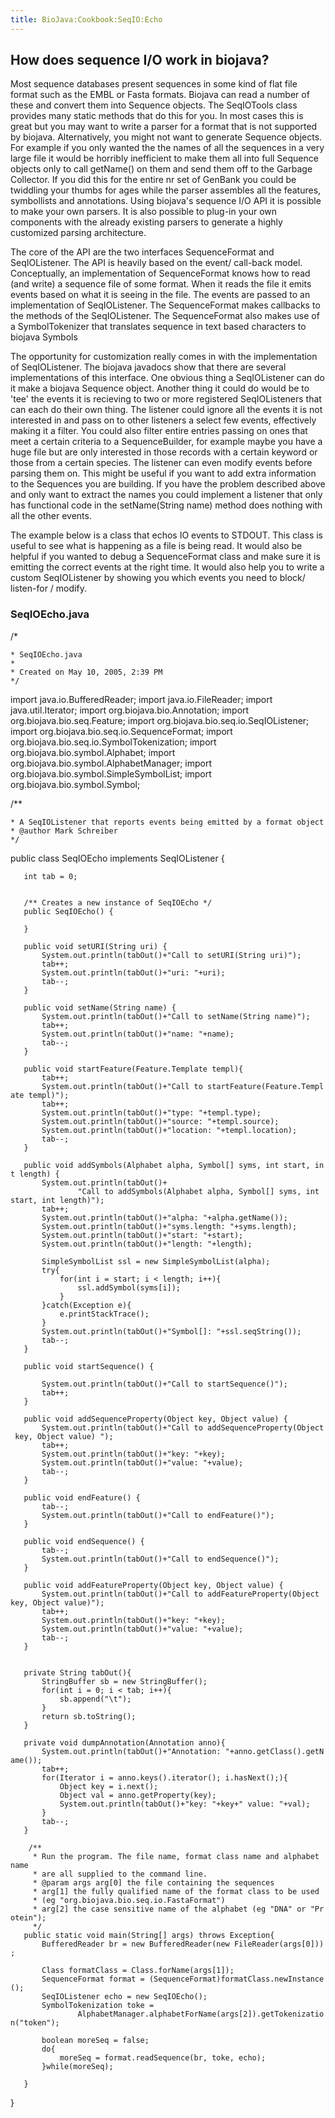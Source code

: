```yaml
---
title: BioJava:Cookbook:SeqIO:Echo
---
```


How does sequence I/O work in biojava?
--------------------------------------

Most sequence databases present sequences in some kind of flat file
format such as the EMBL or Fasta formats. Biojava can read a number of
these and convert them into Sequence objects. The SeqIOTools class
provides many static methods that do this for you. In most cases this is
great but you may want to write a parser for a format that is not
supported by biojava. Alternatively, you might not want to generate
Sequence objects. For example if you only wanted the the names of all
the sequences in a very large file it would be horribly inefficient to
make them all into full Sequence objects only to call getName() on them
and send them off to the Garbage Collector. If you did this for the
entire nr set of GenBank you could be twiddling your thumbs for ages
while the parser assembles all the features, symbollists and
annotations. Using biojava's sequence I/O API it is possible to make
your own parsers. It is also possible to plug-in your own components
with the already existing parsers to generate a highly customized
parsing architecture.

The core of the API are the two interfaces SequenceFormat and
SeqIOListener. The API is heavily based on the event/ call-back model.
Conceptually, an implementation of SequenceFormat knows how to read (and
write) a sequence file of some format. When it reads the file it emits
events based on what it is seeing in the file. The events are passed to
an implementation of SeqIOListener. The SequenceFormat makes callbacks
to the methods of the SeqIOListener. The SequenceFormat also makes use
of a SymbolTokenizer that translates sequence in text based characters
to biojava Symbols

The opportunity for customization really comes in with the
implementation of SeqIOListener. The biojava javadocs show that there
are several implementations of this interface. One obvious thing a
SeqIOListener can do it make a biojava Sequence object. Another thing it
could do would be to 'tee' the events it is recieving to two or more
registered SeqIOListeners that can each do their own thing. The listener
could ignore all the events it is not interested in and pass on to other
listeners a select few events, effectively making it a filter. You could
also filter entire entries passing on ones that meet a certain criteria
to a SequenceBuilder, for example maybe you have a huge file but are
only interested in those records with a certain keyword or those from a
certain species. The listener can even modify events before parsing them
on. This might be useful if you want to add extra information to the
Sequences you are building. If you have the problem described above and
only want to extract the names you could implement a listener that only
has functional code in the setName(String name) method does nothing with
all the other events.

The example below is a class that echos IO events to STDOUT. This class
is useful to see what is happening as a file is being read. It would
also be helpful if you wanted to debug a SequenceFormat class and make
sure it is emitting the correct events at the right time. It would also
help you to write a custom SeqIOListener by showing you which events you
need to block/ listen-for / modify.

### SeqIOEcho.java

<java> /\*

`* SeqIOEcho.java`  
`*`  
`* Created on May 10, 2005, 2:39 PM`  
`*/`

import java.io.BufferedReader; import java.io.FileReader; import
java.util.Iterator; import org.biojava.bio.Annotation; import
org.biojava.bio.seq.Feature; import
org.biojava.bio.seq.io.SeqIOListener; import
org.biojava.bio.seq.io.SequenceFormat; import
org.biojava.bio.seq.io.SymbolTokenization; import
org.biojava.bio.symbol.Alphabet; import
org.biojava.bio.symbol.AlphabetManager; import
org.biojava.bio.symbol.SimpleSymbolList; import
org.biojava.bio.symbol.Symbol;

/\*\*

`* A SeqIOListener that reports events being emitted by a format object`  
`* @author Mark Schreiber`  
`*/`

public class SeqIOEcho implements SeqIOListener {

`   int tab = 0;`  
`   `  
`   `  
`   /** Creates a new instance of SeqIOEcho */`  
`   public SeqIOEcho() {`  
`       `  
`   }`

`   public void setURI(String uri) {`  
`       System.out.println(tabOut()+"Call to setURI(String uri)");`  
`       tab++;`  
`       System.out.println(tabOut()+"uri: "+uri);`  
`       tab--;`  
`   }`

`   public void setName(String name) {`  
`       System.out.println(tabOut()+"Call to setName(String name)");`  
`       tab++;`  
`       System.out.println(tabOut()+"name: "+name);`  
`       tab--;`  
`   }`

`   public void startFeature(Feature.Template templ){`  
`       tab++;`  
`       System.out.println(tabOut()+"Call to startFeature(Feature.Template templ)");`  
`       tab++;`  
`       System.out.println(tabOut()+"type: "+templ.type);`  
`       System.out.println(tabOut()+"source: "+templ.source);`  
`       System.out.println(tabOut()+"location: "+templ.location);`  
`       tab--;`  
`   }`

`   public void addSymbols(Alphabet alpha, Symbol[] syms, int start, int length) {`  
`       System.out.println(tabOut()+`  
`               "Call to addSymbols(Alphabet alpha, Symbol[] syms, int start, int length)");`  
`       tab++;`  
`       System.out.println(tabOut()+"alpha: "+alpha.getName());`  
`       System.out.println(tabOut()+"syms.length: "+syms.length);`  
`       System.out.println(tabOut()+"start: "+start);`  
`       System.out.println(tabOut()+"length: "+length);`  
`       `  
`       SimpleSymbolList ssl = new SimpleSymbolList(alpha);`  
`       try{`  
`           for(int i = start; i < length; i++){`  
`               ssl.addSymbol(syms[i]);`  
`           }`  
`       }catch(Exception e){`  
`           e.printStackTrace();`  
`       }`  
`       System.out.println(tabOut()+"Symbol[]: "+ssl.seqString());`  
`       tab--;`  
`   }`

`   public void startSequence() {`  
`       `  
`       System.out.println(tabOut()+"Call to startSequence()");`  
`       tab++;`  
`   }`

`   public void addSequenceProperty(Object key, Object value) {`  
`       System.out.println(tabOut()+"Call to addSequenceProperty(Object key, Object value) ");`  
`       tab++;`  
`       System.out.println(tabOut()+"key: "+key);`  
`       System.out.println(tabOut()+"value: "+value);`  
`       tab--;`  
`   }`

`   public void endFeature() {`  
`       tab--;`  
`       System.out.println(tabOut()+"Call to endFeature()");`  
`   }`

`   public void endSequence() {`  
`       tab--;`  
`       System.out.println(tabOut()+"Call to endSequence()");`  
`   }`

`   public void addFeatureProperty(Object key, Object value) {`  
`       System.out.println(tabOut()+"Call to addFeatureProperty(Object key, Object value)");`  
`       tab++;`  
`       System.out.println(tabOut()+"key: "+key);`  
`       System.out.println(tabOut()+"value: "+value);`  
`       tab--;`  
`   }`  
`   `  
`   `  
`   private String tabOut(){`  
`       StringBuffer sb = new StringBuffer();`  
`       for(int i = 0; i < tab; i++){`  
`           sb.append("\t");`  
`       }`  
`       return sb.toString();`  
`   }`  
`   `  
`   private void dumpAnnotation(Annotation anno){`  
`       System.out.println(tabOut()+"Annotation: "+anno.getClass().getName());`  
`       tab++;`  
`       for(Iterator i = anno.keys().iterator(); i.hasNext();){`  
`           Object key = i.next();`  
`           Object val = anno.getProperty(key);`  
`           System.out.println(tabOut()+"key: "+key+" value: "+val);`  
`       }`  
`       tab--;`  
`   }`  
`   `  
`    /**`  
`     * Run the program. The file name, format class name and alphabet name`  
`     * are all supplied to the command line.`  
`     * @param args arg[0] the file containing the sequences`  
`     * arg[1] the fully qualified name of the format class to be used`  
`     * (eg "org.biojava.bio.seq.io.FastaFormat")`  
`     * arg[2] the case sensitive name of the alphabet (eg "DNA" or "Protein");`  
`     */`  
`   public static void main(String[] args) throws Exception{`  
`       BufferedReader br = new BufferedReader(new FileReader(args[0]));`  
`       `  
`       Class formatClass = Class.forName(args[1]);`  
`       SequenceFormat format = (SequenceFormat)formatClass.newInstance();`  
`       SeqIOListener echo = new SeqIOEcho();`  
`       SymbolTokenization toke = `  
`               AlphabetManager.alphabetForName(args[2]).getTokenization("token");`  
`   `  
`       boolean moreSeq = false;`  
`       do{`  
`           moreSeq = format.readSequence(br, toke, echo);`  
`       }while(moreSeq);`  
`       `  
`   }`

} </java>
